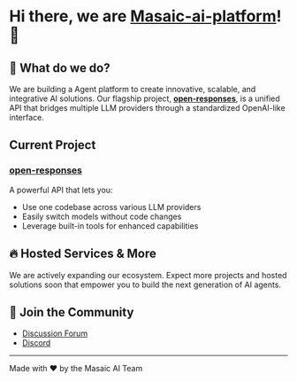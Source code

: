 # Hi there, we are [Masaic-ai-platform](https://masaic.ai/)! 🚀

## 🌟 What do we do?

We are building a Agent platform to create innovative, scalable, and integrative AI solutions. Our flagship project, **[open-responses](https://github.com/masaic-ai-platform/open-responses)**, is a unified API that bridges multiple LLM providers through a standardized OpenAI-like interface.

## Current Project

### [open-responses](https://github.com/masaic-ai-platform/open-responses)
A powerful API that lets you:
- Use one codebase across various LLM providers
- Easily switch models without code changes
- Leverage built-in tools for enhanced capabilities

## 🔥 Hosted Services & More

We are actively expanding our ecosystem. Expect more projects and hosted solutions soon that empower you to build the next generation of AI agents.

## 💬 Join the Community
- [Discussion Forum](https://github.com/orgs/masaic-ai-platform/discussions)
- [Discord](https://discord.com/channels/1335132819260702723/1354795442004820068)

---

Made with ❤️ by the Masaic AI Team
